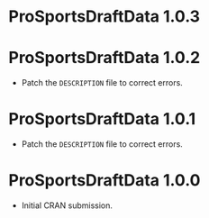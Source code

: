 # ProSportsDraftData 1.0.3

# ProSportsDraftData 1.0.2

* Patch the `DESCRIPTION` file to correct errors.

# ProSportsDraftData 1.0.1

* Patch the `DESCRIPTION` file to correct errors.

# ProSportsDraftData 1.0.0

* Initial CRAN submission.
